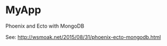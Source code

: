 # MyApp

Phoenix and Ecto with MongoDB

See: http://wsmoak.net/2015/08/31/phoenix-ecto-mongodb.html
